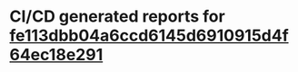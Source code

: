 # CI/CD generated reports for [fe113dbb04a6ccd6145d6910915d4f64ec18e291](https://github.com/hydephp/develop/commit/fe113dbb04a6ccd6145d6910915d4f64ec18e291)

